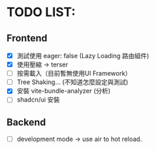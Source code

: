 # TODO LIST:

## Frontend

- [X] 測試使用 eager: false (Lazy Loading 路由組件)
- [X] 使用壓縮 -> terser
- [ ] 按需載入（目前暫無使用UI Framework）
- [ ] Tree Shaking... (不知道怎麼設定與測試)
- [X] 安裝 vite-bundle-analyzer (分析)
- [ ] shadcn/ui 安裝

## Backend
- [ ] development mode -> use air to hot reload.
